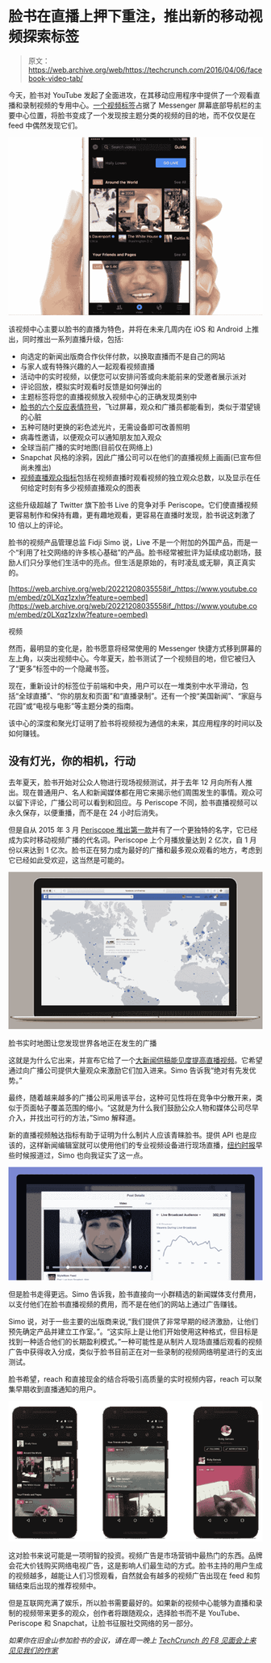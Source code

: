 # 脸书在直播上押下重注，推出新的移动视频探索标签 

> 原文：<https://web.archive.org/web/https://techcrunch.com/2016/04/06/facebook-video-tab/>

今天，脸书对 YouTube 发起了全面进攻，在其移动应用程序中提供了一个观看直播和录制视频的专用中心。[一个视频标签](https://web.archive.org/web/20221208035558/http://newsroom.fb.com/news/2016/04/introducing-new-ways-to-create-share-and-discover-live-video-on-facebook/)占据了 Messenger 屏幕底部导航栏的主要中心位置，将脸书变成了一个发现按主题分类的视频的目的地，而不仅仅是在 feed 中偶然发现它们。

![Screen Shot 2016-04-06 at 5.29.13 AM](img/a2597b4e10c7fd9494649a30c8e0509d.png)

该视频中心主要以脸书的直播为特色，并将在未来几周内在 iOS 和 Android 上推出，同时推出一系列直播升级，包括:

*   向选定的新闻出版商合作伙伴付款，以换取直播而不是自己的网站
*   与家人或有特殊兴趣的人一起观看视频直播
*   活动中的实时视频，以便您可以安排问答或向未能前来的受邀者展示派对
*   评论回放，模拟实时观看时反馈是如何弹出的
*   主题标签将您的直播视频放入视频中心的正确发现类别中
*   [脸书的六个反应表情符号](https://web.archive.org/web/20221208035558/https://beta.techcrunch.com/2016/02/24/facebook-reactions/)，飞过屏幕，观众和广播员都能看到，类似于潜望镜的心脏
*   五种可随时更换的彩色滤光片，无需设备即可改善照明
*   病毒性邀请，以便观众可以通知朋友加入观众
*   全球当前广播的实时地图(目前仅在网络上)
*   Snapchat 风格的涂鸦，因此广播公司可以在他们的直播视频上画画(已宣布但尚未推出)
*   [视频直播观众指标](https://web.archive.org/web/20221208035558/http://media.fb.com/2016/04/06/introducing-new-metrics-for-live-video/)包括在视频直播时观看视频的独立观众总数，以及显示在任何给定时刻有多少视频直播观众的图表

这些升级超越了 Twitter 旗下脸书 Live 的竞争对手 Periscope。它们使直播视频更容易制作和保持有趣，更有趣地观看，更容易在直播时发现，脸书说这刺激了 10 倍以上的评论。

脸书的视频产品管理总监 Fidji Simo 说，Live 不是一个附加的外国产品，而是一个“利用了社交网络的许多核心基础”的产品。脸书经常被批评为延续成功剧场，鼓励人们只分享他们生活中的亮点。但生活是原始的，有时凌乱或无聊，真正真实的。

[https://web.archive.org/web/20221208035558if_/https://www.youtube.com/embed/z0LXqz1zxlw?feature=oembed](https://web.archive.org/web/20221208035558if_/https://www.youtube.com/embed/z0LXqz1zxlw?feature=oembed)

视频

然而，最明显的变化是，脸书愿意将经常使用的 Messenger 快捷方式移到屏幕的左上角，以突出视频中心。今年夏天，脸书测试了一个视频目的地，但它被归入了“更多”标签中的一个隐藏书签。

现在，重新设计的标签位于前端和中央，用户可以在一堆类别中水平滑动，包括“全球直播”、“你的朋友和页面”和“直播录制”。还有一个按“美国新闻”、“家庭与花园”或“电视与电影”等主题分类的指南。

该中心的深度和聚光灯证明了脸书将视频视为通信的未来，其应用程序的时间以及如何赚钱。

## 没有灯光，你的相机，行动

去年夏天，脸书开始对公众人物进行现场视频测试，并于去年 12 月向所有人推出。现在普通用户、名人和新闻媒体都在用它来揭示他们周围发生的事情。观众可以留下评论，广播公司可以看到和回应。与 Periscope 不同，脸书直播视频可以永久保存，以便重播，而不是在 24 小时后消失。

但是自从 2015 年 3 月 [Periscope 推出第一款](https://web.archive.org/web/20221208035558/https://beta.techcrunch.com/2015/03/26/abre-los-ojos/)并有了一个更独特的名字，它已经成为实时移动视频广播的代名词。Periscope 上个月播放量达到 2 亿次，自 1 月份以来达到 1 亿次。脸书正在努力成为最好的广播和最多观众观看的地方，考虑到它已经如此受欢迎，这当然是可能的。

![Live Map](img/ffc0eef3ae21dcda50a547e7caa7081e.png)

脸书实时地图让您发现世界各地正在发生的广播

这就是为什么它出来，并宣布它给了一个[大新闻供稿能见度提高直播视频](https://web.archive.org/web/20221208035558/https://beta.techcrunch.com/2016/03/01/get-it-while-its-hot/)。它希望通过向广播公司提供大量观众来激励它们加入进来。Simo 告诉我“绝对有先发优势。”

最终，随着越来越多的广播公司采用该平台，这种可见性将在竞争中分散开来，类似于页面帖子覆盖范围的缩小。“这就是为什么我们鼓励公众人物和媒体公司尽早介入，并找出可行的方法，”Simo 解释道。

新的直播视频触达指标有助于证明为什么制片人应该青睐脸书。提供 API 也是应该的，这样新闻编辑室就可以使用他们的专业视频设备进行现场直播，[纽约时报](https://web.archive.org/web/20221208035558/http://www.nytimes.com/2016/03/31/business/media/facebooks-live-video-effort-entices-media-companies.html)早些时候报道过，Simo 也向我证实了这一点。

![livemetricsbannerfinal-1](img/b89dcd33655288897b057f888c038ce3.png)

但是脸书走得更远。Simo 告诉我，脸书直接向一小群精选的新闻媒体支付费用，以支付他们在脸书直播视频的费用，而不是在他们的网站上通过广告赚钱。

Simo 说，对于一些主要的出版商来说,“我们提供了非常早期的经济激励，让他们预先确定产品并建立工作室。”。“这实际上是让他们开始使用这种格式，但目标是找到一种适合他们的长期盈利模式。”一种可能性是从制片人现场直播后观看的视频广告中获得收入分成，类似于脸书目前正在对一些录制的视频网络明星进行的支出测试。

脸书希望，reach 和直接现金的结合将吸引高质量的实时视频内容，reach 可以聚集早期收到直播通知的用户。

![New video destination Android](img/aeb6f8dee2a2d62d54a22138a9619e60.png)

这对脸书来说可能是一项明智的投资。视频广告是市场营销中最热门的东西。品牌会花大价钱购买网络电视广告，这是影响人们最生动的方式。脸书主持的用户生成的视频越多，越能让人们习惯观看，自然就会有越多的视频广告出现在 feed 和剪辑结束后出现的推荐视频中。

但是互联网充满了娱乐，所以脸书需要最好的。如果新的视频中心能够为直播和录制的视频带来更多的观众，创作者将跟随观众，选择脸书而不是 YouTube、Periscope 和 Snapchat，让脸书征服社交网络的另一部分。

*如果你在旧金山参加脸书的会议，请在周一晚上 [TechCrunch 的 F8 见面会上来见见我们的作家](https://web.archive.org/web/20221208035558/https://beta.techcrunch.com/2016/04/06/f8-meetup/)*